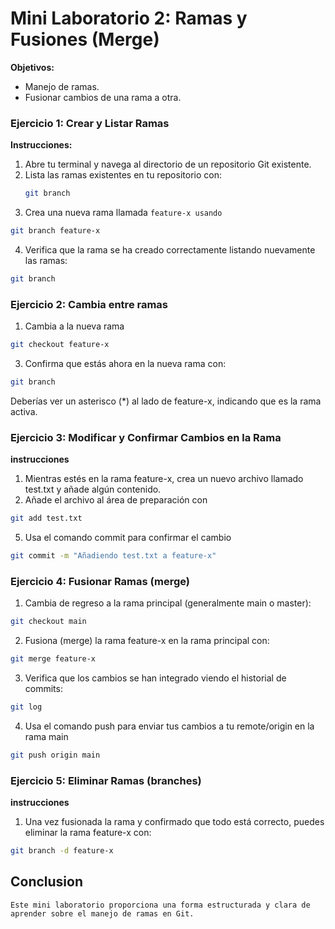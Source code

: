 # Mini Laboratorio 2: Ramas y Fusiones (Merge)

**Objetivos:**

- Manejo de ramas.
- Fusionar cambios de una rama a otra.

### Ejercicio 1: Crear y Listar Ramas
**Instrucciones:**
1. Abre tu terminal y navega al directorio de un repositorio Git existente.
2. Lista las ramas existentes en tu repositorio con:
   ```bash
   git branch
   ```
3. Crea una nueva rama llamada `feature-x usando`
```bash
git branch feature-x
```
4. Verifica que la rama se ha creado correctamente listando nuevamente las ramas:
```bash
git branch
```

### Ejercicio 2: Cambia entre ramas
1. Cambia a la nueva rama
```bash
git checkout feature-x
```
3. Confirma que estás ahora en la nueva rama con:
```bash
git branch
```
Deberías ver un asterisco (*) al lado de feature-x, indicando que es la rama activa.

### Ejercicio 3: Modificar y Confirmar Cambios en la Rama
**instrucciones**
1. Mientras estés en la rama feature-x, crea un nuevo archivo llamado test.txt y añade algún contenido.
2. Añade el archivo al área de preparación con
```bash
git add test.txt
```
5. Usa el comando commit para confirmar el cambio
```bash
git commit -m "Añadiendo test.txt a feature-x"
```

### Ejercicio 4: Fusionar Ramas (merge)
1. Cambia de regreso a la rama principal (generalmente main o master):
```bash
git checkout main
```

2. Fusiona (merge) la rama feature-x en la rama principal con:
```bash
git merge feature-x
```

3. Verifica que los cambios se han integrado viendo el historial de commits:
```bash
git log
```

4. Usa el comando push para enviar tus cambios a tu remote/origin en la rama main
```bash
git push origin main
```

### Ejercicio 5: Eliminar Ramas (branches)
**instrucciones**
1. Una vez fusionada la rama y confirmado que todo está correcto, puedes eliminar la rama feature-x con:
```bash
git branch -d feature-x
```

## Conclusion
```text
Este mini laboratorio proporciona una forma estructurada y clara de aprender sobre el manejo de ramas en Git.
```
